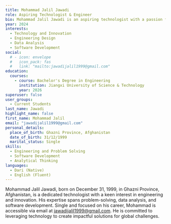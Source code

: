 ```yaml
---
title: Mohammad Jalil Jawadi
role: Aspiring Technologist & Engineer
bio: Mohammad Jalil Jawadi is an aspiring technologist with a passion for innovation and problem-solving. Born in Ghazni Province, Afghanistan, he is focused on advancing his skills and knowledge in engineering and technology.
year: 2024
interests:
  - Technology and Innovation
  - Engineering Design
  - Data Analysis
  - Software Development
social:
  # - icon: envelope
  #   icon_pack: fas
  #   link: "mailto:jawadijalil1999@gmail.com"
education:
  courses:
    - course: Bachelor's Degree in Engineering
      institution: Jiangxi University of Science & Technology
      year: 2026
superuser: false
user_groups:
  - Current Students
last_name: Jawadi
highlight_name: false
first_name: Mohammad Jalil
email: "jawadijalil1999@gmail.com"
personal_details:
  place_of_birth: Ghazni Province, Afghanistan
  date_of_birth: 31/12/1999
  marital_status: Single
skills:
  - Engineering and Problem Solving
  - Software Development
  - Analytical Thinking
languages:
  - Dari (Native)
  - English (Fluent)
---
```


Mohammad Jalil Jawadi, born on December 31, 1999, in Ghazni Province, Afghanistan, is a dedicated technologist with a keen interest in engineering and innovation. His expertise spans problem-solving, data analysis, and software development. Single and focused on his career, Mohammad is accessible via email at jawadijalil1999@gmail.com. He is committed to leveraging technology to create impactful solutions for global challenges.
